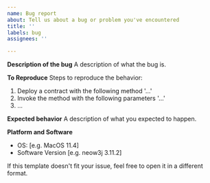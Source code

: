 ```yaml
---
name: Bug report
about: Tell us about a bug or problem you've encountered
title: ''
labels: bug
assignees: ''

---
```


**Description of the bug**
A description of what the bug is.

**To Reproduce**
Steps to reproduce the behavior:
1. Deploy a contract with the following method '...'
2. Invoke the method with the following parameters '...'
3. ...

**Expected behavior**
A description of what you expected to happen.

**Platform and Software**
 - OS: [e.g. MacOS 11.4]
 - Software Version [e.g. neow3j 3.11.2]

If this template doesn't fit your issue, feel free to open it in a different format.
